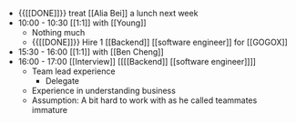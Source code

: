 - {{[[DONE]]}} treat [[Alia Bei]] a lunch next week
- 10:00 - 10:30 [[1:1]] with [[Young]]
    - Nothing much
    - {{[[DONE]]}} Hire 1 [[Backend]] [[software engineer]] for [[GOGOX]]
- 15:30 - 16:00 [[1:1]] with [[Ben Cheng]]
- 16:00 - 17:00 [[Interview]] [[[[Backend]] [[software engineer]]]]
    - Team lead experience
        - Delegate 
    - Experience in understanding business
    - Assumption: A bit hard to work with as he called teammates immature
